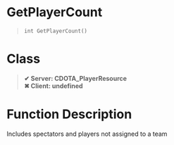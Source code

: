 # GetPlayerCount
> `int GetPlayerCount()`
# Class
> __✔ Server: CDOTA_PlayerResource__  
> __✖ Client: undefined__  
# Function Description
Includes spectators and players not assigned to a team
